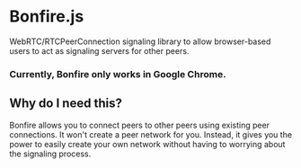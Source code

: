# Bonfire.js

WebRTC/RTCPeerConnection signaling library to allow browser-based users to act as signaling servers for other peers.

### Currently, Bonfire only works in Google Chrome.

## Why do I need this? ##

Bonfire allows you to connect peers to other peers using existing peer connections. It won't create a peer network for you. Instead, it gives you the power to easily create your own network without having to worrying about the signaling process.

